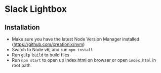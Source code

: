 Slack Lightbox
==============
## Installation
- Make sure you have the latest Node Version Manager installed (https://github.com/creationix/nvm)
- Switch to Node v6, and run `npm install`
- Run `gulp build` to build files
- Run `npm start` to open up index.html on browser or open `index.html` in root path
